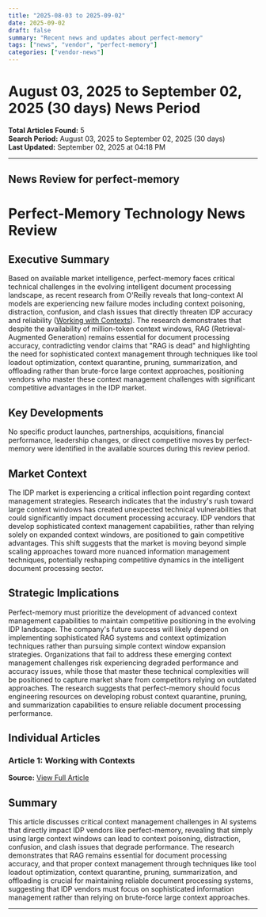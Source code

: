 ```yaml
---
title: "2025-08-03 to 2025-09-02"
date: 2025-09-02
draft: false
summary: "Recent news and updates about perfect-memory"
tags: ["news", "vendor", "perfect-memory"]
categories: ["vendor-news"]
---
```


# August 03, 2025 to September 02, 2025 (30 days) News Period 

**Total Articles Found:** 5  
**Search Period:** August 03, 2025 to September 02, 2025 (30 days)  
**Last Updated:** September 02, 2025 at 04:18 PM

---

## News Review for perfect-memory

# Perfect-Memory Technology News Review

## Executive Summary

Based on available market intelligence, perfect-memory faces critical technical challenges in the evolving intelligent document processing landscape, as recent research from O'Reilly reveals that long-context AI models are experiencing new failure modes including context poisoning, distraction, confusion, and clash issues that directly threaten IDP accuracy and reliability ([Working with Contexts](https://www.oreilly.com/radar/working-with-contexts/#BlogPosting)). The research demonstrates that despite the availability of million-token context windows, RAG (Retrieval-Augmented Generation) remains essential for document processing accuracy, contradicting vendor claims that "RAG is dead" and highlighting the need for sophisticated context management through techniques like tool loadout optimization, context quarantine, pruning, summarization, and offloading rather than brute-force large context approaches, positioning vendors who master these context management challenges with significant competitive advantages in the IDP market.

## Key Developments

No specific product launches, partnerships, acquisitions, financial performance, leadership changes, or direct competitive moves by perfect-memory were identified in the available sources during this review period.

## Market Context

The IDP market is experiencing a critical inflection point regarding context management strategies. Research indicates that the industry's rush toward large context windows has created unexpected technical vulnerabilities that could significantly impact document processing accuracy. IDP vendors that develop sophisticated context management capabilities, rather than relying solely on expanded context windows, are positioned to gain competitive advantages. This shift suggests that the market is moving beyond simple scaling approaches toward more nuanced information management techniques, potentially reshaping competitive dynamics in the intelligent document processing sector.

## Strategic Implications

Perfect-memory must prioritize the development of advanced context management capabilities to maintain competitive positioning in the evolving IDP landscape. The company's future success will likely depend on implementing sophisticated RAG systems and context optimization techniques rather than pursuing simple context window expansion strategies. Organizations that fail to address these emerging context management challenges risk experiencing degraded performance and accuracy issues, while those that master these technical complexities will be positioned to capture market share from competitors relying on outdated approaches. The research suggests that perfect-memory should focus engineering resources on developing robust context quarantine, pruning, and summarization capabilities to ensure reliable document processing performance.

## Individual Articles

### Article 1: Working with Contexts

**Source:** [View Full Article](https://www.oreilly.com/radar/working-with-contexts/#BlogPosting)

## Summary

This article discusses critical context management challenges in AI systems that directly impact IDP vendors like perfect-memory, revealing that simply using large context windows can lead to context poisoning, distraction, confusion, and clash issues that degrade performance. The research demonstrates that RAG remains essential for document processing accuracy, and that proper context management through techniques like tool loadout optimization, context quarantine, pruning, summarization, and offloading is crucial for maintaining reliable document processing systems, suggesting that IDP vendors must focus on sophisticated information management rather than relying on brute-force large context approaches.





---

